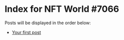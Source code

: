 # Index for NFT World #7066
Posts will be displayed in the order below:

- [Your first post](./001-first.md)

